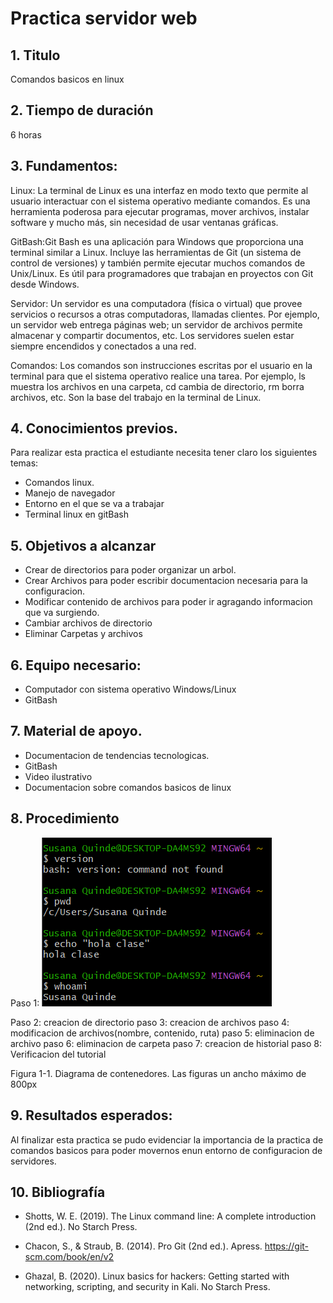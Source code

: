 # Practica servidor web
## 1. Titulo
Comandos basicos en linux 
## 2. Tiempo de duración
6 horas 
## 3. Fundamentos:

Linux: La terminal de Linux es una interfaz en modo texto que permite al usuario interactuar con el sistema operativo mediante comandos. Es una herramienta poderosa para ejecutar programas, mover archivos, instalar software y mucho más, sin necesidad de usar ventanas gráficas.


GitBash:Git Bash es una aplicación para Windows que proporciona una terminal similar a Linux. Incluye las herramientas de Git (un sistema de control de versiones) y también permite ejecutar muchos comandos de Unix/Linux. Es útil para programadores que trabajan en proyectos con Git desde Windows.

Servidor: Un servidor es una computadora (física o virtual) que provee servicios o recursos a otras computadoras, llamadas clientes. Por ejemplo, un servidor web entrega páginas web; un servidor de archivos permite almacenar y compartir documentos, etc. Los servidores suelen estar siempre encendidos y conectados a una red.

Comandos:  Los comandos son instrucciones escritas por el usuario en la terminal para que el sistema operativo realice una tarea. Por ejemplo, ls muestra los archivos en una carpeta, cd cambia de directorio, rm borra archivos, etc. Son la base del trabajo en la terminal de Linux.



## 4. Conocimientos previos.
   
Para realizar esta practica el estudiante necesita tener claro los siguientes temas:
- Comandos linux.
- Manejo de navegador
- Entorno en el que se va a trabajar 
- Terminal linux en gitBash

## 5. Objetivos a alcanzar
   
- Crear de directorios para poder organizar un arbol.
- Crear Archivos para poder escribir documentacion necesaria para la configuracion.
- Modificar contenido de archivos para poder ir agragando informacion que va surgiendo.
- Cambiar archivos de directorio
- Eliminar Carpetas y archivos  
  
## 6. Equipo necesario:
  
- Computador con sistema operativo Windows/Linux
- GitBash

## 7. Material de apoyo.
   
- Documentacion de tendencias tecnologicas.
- GitBash
- Video ilustrativo
- Documentacion sobre comandos basicos de linux
  
## 8. Procedimiento

Paso 1:  ![ver en que usuario estoy](images/image1.png)


Paso 2: creacion de directorio
paso 3: creacion de archivos
paso 4: modificacion de archivos(nombre, contenido, ruta)
paso 5: eliminacion de archivo
paso 6: eliminacion de carpeta
paso 7: creacion de historial
paso 8: Verificacion del tutorial

Figura 1-1. Diagrama de contenedores.
Las figuras un ancho máximo de 800px

## 9. Resultados esperados:
    
Al finalizar esta practica se pudo evidenciar la importancia de la practica de comandos basicos para poder movernos enun entorno de configuracion de servidores.


## 10. Bibliografía
    
- Shotts, W. E. (2019). The Linux command line: A complete introduction (2nd ed.). No Starch Press.

- Chacon, S., & Straub, B. (2014). Pro Git (2nd ed.). Apress. https://git-scm.com/book/en/v2

- Ghazal, B. (2020). Linux basics for hackers: Getting started with networking, scripting, and security in Kali. No Starch Press.
